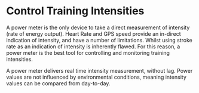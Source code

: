 # Control Training Intensities

A power meter is the only device to take a direct measurement of intensity (rate of energy output). Heart Rate and GPS speed provide an in-direct indication of intensity, and have a number of limitations. Whilst using stroke rate as an indication of intensity is inherently flawed. For this reason, a power meter is the best tool for controlling and monitoring training intensities.

A power meter delivers real time intensity measurement, without lag. Power values are not influenced by environmental conditions, meaning intensity values can be compared from day-to-day.